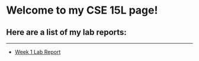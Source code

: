 # Welcome to my CSE 15L page!

## Here are a list of my lab reports:
---

* [Week 1 Lab Report](https://mleung2019.github.io/cse15l-lab-reports/report1.html) 